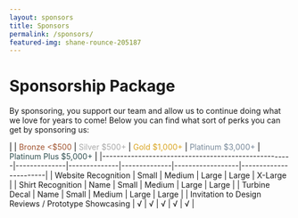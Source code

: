 ```yaml
---
layout: sponsors
title: Sponsors
permalink: /sponsors/
featured-img: shane-rounce-205187
---
```


# Sponsorship Package
By sponsoring, you support our team and allow us to continue doing what we love for years to come!
Below you can find what sort of perks you can get by sponsoring us:

<span style="color:black">|</span>                                                     <span style="color:black">|</span> <span style="color:sienna">Bronze <$500</span> <span style="color:black">|</span> <span style="color:darkgray">Silver $500+</span> <span style="color:black">|</span> <span style="color:goldenrod">Gold $1,000+</span> <span style="color:black">|</span> <span style="color:lightslategray">Platinum $3,000+</span> <span style="color:black">|</span> <span style="color:darkslategray">Platinum Plus $5,000+</span> <span style="color:black">|</span>
|-----------------------------------------------------|--------------|--------------|--------------|------------------|-----------------------|
| Website Recognition                                 | Small        | Medium       | Large        | Large            | X-Large               |
| Shirt Recognition                                   | Name         | Small        | Medium       | Large            | Large                 |
| Turbine Decal                                       | Name         | Small        | Medium       | Large            | Large                 |
| Invitation to Design Reviews / Prototype Showcasing | √            | √            | √            | √                | √                     |
